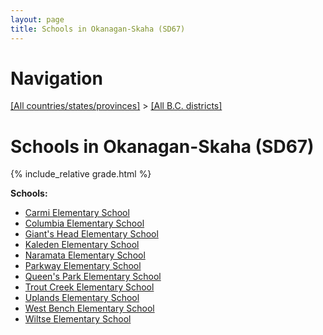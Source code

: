 ```yaml
---
layout: page
title: Schools in Okanagan-Skaha (SD67)
---
```

# Navigation

[[All countries/states/provinces]](../..) > [[All B.C. districts]](..)

# Schools in Okanagan-Skaha (SD67)

{% include_relative grade.html %}

**Schools:**

- [Carmi Elementary School](Carmi_Elementary_School.md)
- [Columbia Elementary School](Columbia_Elementary_School.md)
- [Giant's Head Elementary School](Giant's_Head_Elementary_School.md)
- [Kaleden Elementary School](Kaleden_Elementary_School.md)
- [Naramata Elementary School](Naramata_Elementary_School.md)
- [Parkway Elementary School](Parkway_Elementary_School.md)
- [Queen's Park Elementary School](Queen's_Park_Elementary_School.md)
- [Trout Creek Elementary School](Trout_Creek_Elementary_School.md)
- [Uplands Elementary School](Uplands_Elementary_School.md)
- [West Bench Elementary School](West_Bench_Elementary_School.md)
- [Wiltse Elementary School](Wiltse_Elementary_School.md)
